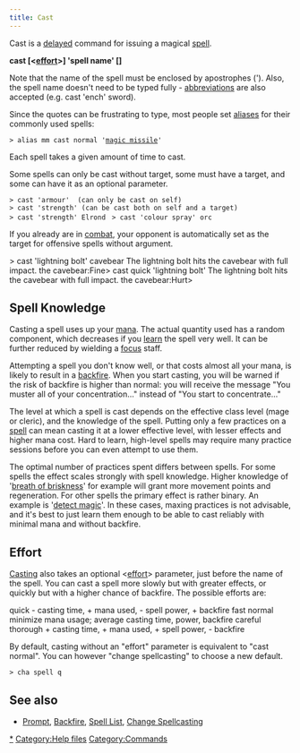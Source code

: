 ```yaml
---
title: Cast
---
```


Cast is a [delayed](delayed "wikilink") command for issuing a magical
[spell](spell "wikilink").

**cast \[\<[effort](effort "wikilink")\>\] 'spell name' \[<target>\]**

Note that the name of the spell must be enclosed by apostrophes (').
Also, the spell name doesn't need to be typed fully -
[abbreviations](abbreviation "wikilink") are also accepted (e.g. cast
'ench' sword).

Since the quotes can be frustrating to type, most people set
[aliases](alias "wikilink") for their commonly used spells:

`> alias mm cast normal '`[`magic missile`](Magic_Missile "wikilink")`'`

Each spell takes a given amount of time to cast.

Some spells can only be cast without target, some must have a target,
and some can have it as an optional parameter.

`> cast 'armour'  (can only be cast on self)`
`> cast 'strength' (can be cast both on self and a target)`
`> cast 'strength' Elrond `
`> cast 'colour spray' orc`

If you already are in [combat](combat "wikilink"), your opponent is
automatically set as the target for offensive spells without argument.

\> cast 'lightning bolt' cavebear The lightning bolt hits the cavebear
with full impact. the cavebear:Fine\> cast quick 'lightning bolt' The
lightning bolt hits the cavebear with full impact. the cavebear:Hurt\>

## Spell Knowledge

Casting a spell uses up your [mana](mana "wikilink"). The actual
quantity used has a random component, which decreases if you
[learn](learn "wikilink") the spell very well. It can be further reduced
by wielding a [focus](focus "wikilink") staff.

Attempting a spell you don't know well, or that costs almost all your
mana, is likely to result in a [backfire](backfire "wikilink"). When you
start casting, you will be warned if the risk of backfire is higher than
normal: you will receive the message "You muster all of your
concentration..." instead of "You start to concentrate..."

The level at which a spell is cast depends on the effective class level
(mage or cleric), and the knowledge of the spell. Putting only a few
practices on a [spell](spell "wikilink") can mean casting it at a lower
effective level, with lesser effects and higher mana cost. Hard to
learn, high-level spells may require many practice sessions before you
can even attempt to use them.

The optimal number of practices spent differs between spells. For some
spells the effect scales strongly with spell knowledge. Higher knowledge
of '[breath of briskness](Breath_of_Briskness "wikilink")' for example
will grant more movement points and regeneration. For other spells the
primary effect is rather binary. An example is '[detect
magic](Detect_Magic "wikilink")'. In these cases, maxing practices is
not advisable, and it's best to just learn them enough to be able to
cast reliably with minimal mana and without backfire.

## Effort

[Casting](Cast "wikilink") also takes an optional
\<[effort](effort "wikilink")\> parameter, just before the name of the
spell. You can cast a spell more slowly but with greater effects, or
quickly but with a higher chance of backfire. The possible efforts are:

quick - casting time, + mana used, - spell power, + backfire fast normal
minimize mana usage; average casting time, power, backfire careful
thorough + casting time, + mana used, + spell power, - backfire

By default, casting without an "effort" parameter is equivalent to "cast
normal". You can however "change spellcasting" to choose a new default.

`> cha spell q`

## See also

- [Prompt](Prompt "wikilink"), [Backfire](Backfire "wikilink"), [Spell
  List](Spell "wikilink"), [Change
  Spellcasting](Change_Spellcasting "wikilink")

[\*](Category:Spells "wikilink") [Category:Help
files](Category:Help_files "wikilink")
[Category:Commands](Category:Commands "wikilink")